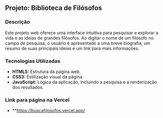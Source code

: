 ## Projeto: Biblioteca de Filósofos

### Descrição
Este projeto web oferece uma interface intuitiva para pesquisar e explorar a vida e as ideias de grandes filósofos. Ao digitar o nome de um filósofo no campo de pesquisa, o usuário é apresentado a uma breve biografia, um resumo de suas principais ideias e um link para mais informações.

### Tecnologias Utilizadas
* **HTML5:** Estrutura da página web.
* **CSS3:** Estilização visual da página.
* **JavaScript:** Lógica da aplicação, incluindo a pesquisa e a renderização dos resultados.
### Link para página na Vercel
* **https://buscafilosofos.vercel.app/
